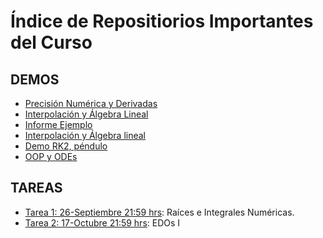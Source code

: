 # Índice de Repositiorios Importantes del Curso

## DEMOS
- [Precisión Numérica y Derivadas](https://github.com/uchileFI3104B-2020B/demo-precision-derivada)
- [Interpolación y Álgebra Lineal](https://github.com/uchileFI3104B-2020B/demo-interpolacion-algebra-lineal)
- [Informe Ejemplo](https://github.com/uchileFI3104B-2020B/informe-ejemplo)
- [Interpolación y Álgebra lineal](https://github.com/uchileFI3104B-2020B/demo-interpolacion-algebra-lineal)
- [Demo RK2, péndulo](https://github.com/uchileFI3104B-2020B/demo-rk2)
- [OOP y ODEs](https://github.com/uchileFI3104B-2020B/demo-oop)



## TAREAS

- [Tarea 1: 26-Septiembre 21:59 hrs](https://github.com/uchileFI3104B-2020B/01-tarea-template): Raíces e Integrales Numéricas.
- [Tarea 2: 17-Octubre 21:59 hrs](https://github.com/uchileFI3104B-2020B/02-tarea-template): EDOs I
